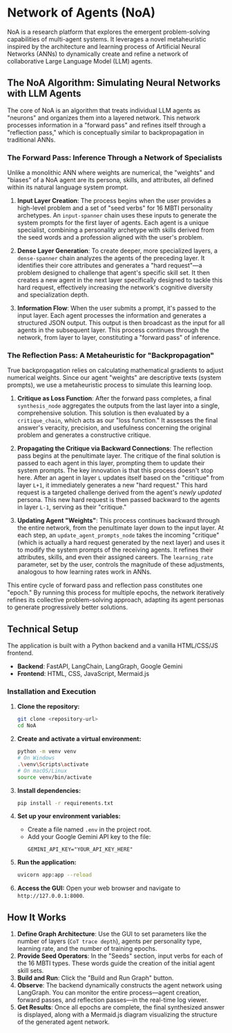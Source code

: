 # Network of Agents (NoA) 


NoA is a research platform that explores the emergent problem-solving capabilities of multi-agent systems. It leverages a novel metaheuristic inspired by the architecture and learning process of Artificial Neural Networks (ANNs) to dynamically create and refine a network of collaborative Large Language Model (LLM) agents.

## The NoA Algorithm: Simulating Neural Networks with LLM Agents

The core of NoA is an algorithm that treats individual LLM agents as "neurons" and organizes them into a layered network. This network processes information in a "forward pass" and refines itself through a "reflection pass," which is conceptually similar to backpropagation in traditional ANNs.

### The Forward Pass: Inference Through a Network of Specialists

Unlike a monolithic ANN where weights are numerical, the "weights" and "biases" of a NoA agent are its persona, skills, and attributes, all defined within its natural language system prompt.

1.  **Input Layer Creation**: The process begins when the user provides a high-level problem and a set of "seed verbs" for 16 MBTI personality archetypes. An `input-spanner` chain uses these inputs to generate the system prompts for the first layer of agents. Each agent is a unique specialist, combining a personality archetype with skills derived from the seed words and a profession aligned with the user's problem.

2.  **Dense Layer Generation**: To create deeper, more specialized layers, a `dense-spanner` chain analyzes the agents of the preceding layer. It identifies their core attributes and generates a "hard request"—a problem designed to challenge that agent's specific skill set. It then creates a new agent in the next layer specifically designed to tackle this hard request, effectively increasing the network's cognitive diversity and specialization depth.

3.  **Information Flow**: When the user submits a prompt, it's passed to the input layer. Each agent processes the information and generates a structured JSON output. This output is then broadcast as the input for all agents in the subsequent layer. This process continues through the network, from layer to layer, constituting a "forward pass" of inference.

### The Reflection Pass: A Metaheuristic for "Backpropagation"

True backpropagation relies on calculating mathematical gradients to adjust numerical weights. Since our agent "weights" are descriptive texts (system prompts), we use a metaheuristic process to simulate this learning loop.

1.  **Critique as Loss Function**: After the forward pass completes, a final `synthesis_node` aggregates the outputs from the last layer into a single, comprehensive solution. This solution is then evaluated by a `critique_chain`, which acts as our "loss function." It assesses the final answer's veracity, precision, and usefulness concerning the original problem and generates a constructive critique.

2.  **Propagating the Critique via Backward Connections**: The reflection pass begins at the penultimate layer. The critique of the final solution is passed to each agent in this layer, prompting them to update their system prompts. The key innovation is that this process doesn't stop here. After an agent in layer `L` updates itself based on the "critique" from layer `L+1`, it immediately generates a new "hard request." This hard request is a targeted challenge derived from the agent's *newly updated* persona. This new hard request is then passed backward to the agents in layer `L-1`, serving as their "critique."

3.  **Updating Agent "Weights"**: This process continues backward through the entire network, from the penultimate layer down to the input layer. At each step, an `update_agent_prompts_node` takes the incoming "critique" (which is actually a hard request generated by the next layer) and uses it to modify the system prompts of the receiving agents. It refines their attributes, skills, and even their assigned careers. The `learning_rate` parameter, set by the user, controls the magnitude of these adjustments, analogous to how learning rates work in ANNs.

This entire cycle of forward pass and reflection pass constitutes one "epoch." By running this process for multiple epochs, the network iteratively refines its collective problem-solving approach, adapting its agent personas to generate progressively better solutions.


## Technical Setup

The application is built with a Python backend and a vanilla HTML/CSS/JS frontend.

*   **Backend**: FastAPI, LangChain, LangGraph, Google Gemini
*   **Frontend**: HTML, CSS, JavaScript, Mermaid.js

### Installation and Execution

1.  **Clone the repository:**
    ```bash
    git clone <repository-url>
    cd NoA
    ```

2.  **Create and activate a virtual environment:**
    ```bash
    python -m venv venv
    # On Windows
    .\venv\Scripts\activate
    # On macOS/Linux
    source venv/bin/activate
    ```

3.  **Install dependencies:**
    ```bash
    pip install -r requirements.txt
    ```

4.  **Set up your environment variables:**
    *   Create a file named `.env` in the project root.
    *   Add your Google Gemini API key to the file:
        ```
        GEMINI_API_KEY="YOUR_API_KEY_HERE"
        ```

5.  **Run the application:**
    ```bash
    uvicorn app:app --reload
    ```

6.  **Access the GUI:**
    Open your web browser and navigate to `http://127.0.0.1:8000`.

## How It Works

1.  **Define Graph Architecture**: Use the GUI to set parameters like the number of layers (`CoT trace depth`), agents per personality type, learning rate, and the number of training epochs.
2.  **Provide Seed Operators**: In the "Seeds" section, input verbs for each of the 16 MBTI types. These words guide the creation of the initial agent skill sets.
3.  **Build and Run**: Click the "Build and Run Graph" button.
4.  **Observe**: The backend dynamically constructs the agent network using LangGraph. You can monitor the entire process—agent creation, forward passes, and reflection passes—in the real-time log viewer.
5.  **Get Results**: Once all epochs are complete, the final synthesized answer is displayed, along with a Mermaid.js diagram visualizing the structure of the generated agent network.
